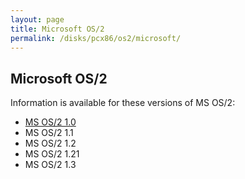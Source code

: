 ```yaml
---
layout: page
title: Microsoft OS/2
permalink: /disks/pcx86/os2/microsoft/
---
```


Microsoft OS/2
---

Information is available for these versions of MS OS/2:

* [MS OS/2 1.0](1.0/)
* MS OS/2 1.1
* MS OS/2 1.2
* MS OS/2 1.21
* MS OS/2 1.3
